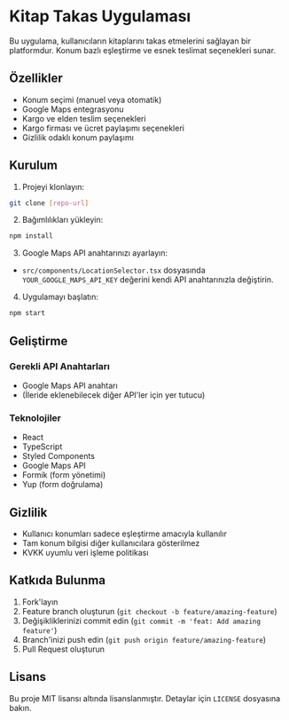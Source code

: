 # Kitap Takas Uygulaması

Bu uygulama, kullanıcıların kitaplarını takas etmelerini sağlayan bir platformdur. Konum bazlı eşleştirme ve esnek teslimat seçenekleri sunar.

## Özellikler

- Konum seçimi (manuel veya otomatik)
- Google Maps entegrasyonu
- Kargo ve elden teslim seçenekleri
- Kargo firması ve ücret paylaşımı seçenekleri
- Gizlilik odaklı konum paylaşımı

## Kurulum

1. Projeyi klonlayın:
```bash
git clone [repo-url]
```

2. Bağımlılıkları yükleyin:
```bash
npm install
```

3. Google Maps API anahtarınızı ayarlayın:
- `src/components/LocationSelector.tsx` dosyasında `YOUR_GOOGLE_MAPS_API_KEY` değerini kendi API anahtarınızla değiştirin.

4. Uygulamayı başlatın:
```bash
npm start
```

## Geliştirme

### Gerekli API Anahtarları

- Google Maps API anahtarı
- (İleride eklenebilecek diğer API'ler için yer tutucu)

### Teknolojiler

- React
- TypeScript
- Styled Components
- Google Maps API
- Formik (form yönetimi)
- Yup (form doğrulama)

## Gizlilik

- Kullanıcı konumları sadece eşleştirme amacıyla kullanılır
- Tam konum bilgisi diğer kullanıcılara gösterilmez
- KVKK uyumlu veri işleme politikası

## Katkıda Bulunma

1. Fork'layın
2. Feature branch oluşturun (`git checkout -b feature/amazing-feature`)
3. Değişikliklerinizi commit edin (`git commit -m 'feat: Add amazing feature'`)
4. Branch'inizi push edin (`git push origin feature/amazing-feature`)
5. Pull Request oluşturun

## Lisans

Bu proje MIT lisansı altında lisanslanmıştır. Detaylar için `LICENSE` dosyasına bakın. 